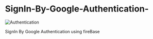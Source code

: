 # SignIn-By-Google-Authentication-

![Authentication](https://user-images.githubusercontent.com/92072200/219555744-374d95ea-731e-46e6-a825-ec2f84ac00c9.gif)

SignIn By Google Authentication using fireBase
